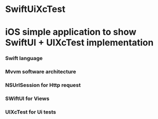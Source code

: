# SwiftUiXcTest
#
# iOS simple application to show SwiftUI + UIXcTest implementation
### Swift language
### Mvvm software architecture
### NSUrlSession for Http request
### SWiftUI for Views
### UIXcTest for Ui tests




